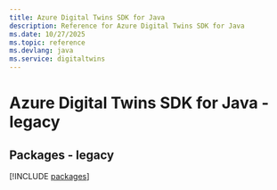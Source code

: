 ```yaml
---
title: Azure Digital Twins SDK for Java
description: Reference for Azure Digital Twins SDK for Java
ms.date: 10/27/2025
ms.topic: reference
ms.devlang: java
ms.service: digitaltwins
---
```

# Azure Digital Twins SDK for Java - legacy
## Packages - legacy
[!INCLUDE [packages](digital-twins-index.md)]